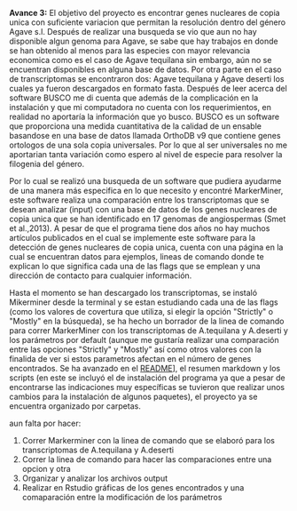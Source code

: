 **Avance 3:** El objetivo del proyecto es encontrar genes nucleares de copia unica con suficiente variacion que permitan la resolución dentro del género Agave s.l. Después de realizar una busqueda se vio que aun no hay disponible algun genoma para Agave, se sabe que hay trabajos en donde se han obtenido al menos para las especies con mayor relevancia economica como es el caso de Agave tequilana sin embargo, aún no se encuentran disponibles en alguna base de datos. Por otra parte en el caso de transcriptomas se encontraron dos: Agave tequilana y Agave deserti los cuales ya fueron descargados en formato fasta. Después de leer acerca del software BUSCO me di cuenta que además de la complicación en la instalación y que mi computadora no cuenta con los requerimientos, en realidad no aportaría la información que yo busco. BUSCO es un software que proporciona una medida cuantitativa de la calidad de un ensable basandose en una base de datos llamada OrthoDB v9 que contiene genes ortologos de una sola copia universales. Por lo que al ser universales no me aportarian tanta variación como espero al nivel de especie para resolver la filogenia del género.

Por lo cual se realizó una busqueda de un software que pudiera ayudarme de una manera más especifica en lo que necesito y encontré MarkerMiner, este software realiza una comparación entre los transcriptomas que se desean analizar (input) con una base de datos de los genes nucleares de copia unica que se han identificado en 17 genomas de angiospermas (Smet et al.,2013). A pesar de que el programa tiene dos años no hay muchos artículos publicados en el cual se implemente este software para la detección de genes nucleares de copia unica, cuenta con una página en la cual se encuentran datos para ejemplos, lineas de comando donde te explican lo que significa cada una de las flags que se emplean y una dirección de contacto para cualquier información. 

Hasta el momento se han descargado los transcriptomas, se instaló Mikerminer desde la terminal y se estan estudiando cada una de las flags (como los valores de covertura que utiliza, si elegir la opción "Strictly" o "Mostly" en la búsqueda), se ha hecho un borrador de la linea de comando para correr MarkerMiner con los transcriptomas de A.tequilana y A.deserti y los parámetros por default (aunque me gustaría realizar una comparación entre las opciones "Strictly" y "Mostly" así como otros valores con la finalida de ver si estos parametros afectan en el número de genes encontrados. Se ha avanzado en el [README](http://datadryad.org/resource/doi:10.5061/dryad.h5t68)], el resumen markdown y los scripts (en este se incluyó el de instalación del programa ya que a pesar de encontrarse las indicaciones muy específicas se tuvieron que realizar unos cambios para la instalación de algunos paquetes), el proyecto ya se encuentra organizado por carpetas. 

aun falta por hacer:
1. Correr Markerminer con la linea de comando que se elaboró para los transcriptomas de A.tequilana y A.deserti
2. Correr la linea de comando para hacer las comparaciones entre una opcion y otra
3. Organizar y analizar los archivos output
4. Realizar en Rstudio gráficas de los genes encontrados y una comaparación entre la modificación de los parámetros 


